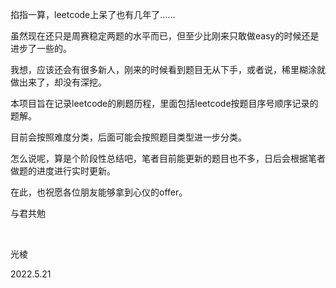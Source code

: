 <p>掐指一算，leetcode上呆了也有几年了……</p>
<p>虽然现在还只是周赛稳定两题的水平而已，但至少比刚来只敢做easy的时候还是进步了一些的。</p>
<p>我想，应该还会有很多新人，刚来的时候看到题目无从下手，或者说，稀里糊涂就做出来了，却没有深挖。</p>
<p>本项目旨在记录leetcode的刷题历程，里面包括leetcode按题目序号顺序记录的题解。</p>
<p>目前会按照难度分类，后面可能会按照题目类型进一步分类。</p>
<p>怎么说呢，算是个阶段性总结吧，笔者目前能更新的题目也不多，日后会根据笔者做题的进度进行实时更新。</p>
<p>在此，也祝愿各位朋友能够拿到心仪的offer。</p>
<p>与君共勉</p>
<br>
<p>光棱</p>
<p>2022.5.21</p>